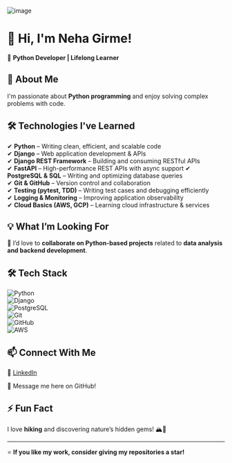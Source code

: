 ![image](https://github.com/user-attachments/assets/26464540-137b-43bc-8d21-1de66f5278a3)


# 👋 Hi, I'm Neha Girme!  
🚀 **Python Developer | Lifelong Learner**  

## 👀 About Me  
I'm passionate about **Python programming** and enjoy solving complex problems with code.  


## 🛠️ Technologies I've Learned  
✔ **Python** – Writing clean, efficient, and scalable code  
✔ **Django** – Web application development & APIs  
✔ **Django REST Framework** – Building and consuming RESTful APIs  
✔ **FastAPI** – High-performance REST APIs with async support
✔ **PostgreSQL & SQL** – Writing and optimizing database queries  
✔ **Git & GitHub** – Version control and collaboration  
✔ **Testing (pytest, TDD)** – Writing test cases and debugging efficiently  
✔ **Logging & Monitoring** – Improving application observability  
✔ **Cloud Basics (AWS, GCP)** – Learning cloud infrastructure & services  

## 💡 What I’m Looking For  
💞️ I’d love to **collaborate on Python-based projects** related to **data analysis and backend development**.  

## 🛠️ Tech Stack  
![Python](https://img.shields.io/badge/Python-3776AB?style=for-the-badge&logo=python&logoColor=white)  
![Django](https://img.shields.io/badge/Django-092E20?style=for-the-badge&logo=django&logoColor=white)  
![PostgreSQL](https://img.shields.io/badge/PostgreSQL-316192?style=for-the-badge&logo=postgresql&logoColor=white)  
![Git](https://img.shields.io/badge/Git-F05032?style=for-the-badge&logo=git&logoColor=white)  
![GitHub](https://img.shields.io/badge/GitHub-181717?style=for-the-badge&logo=github&logoColor=white)  
![AWS](https://img.shields.io/badge/AWS-FF9900?style=for-the-badge&logo=amazonaws&logoColor=white)  

## 📫 Connect With Me  
🔗 [LinkedIn](https://www.linkedin.com/in/nehabaravkar/)

📧 Message me here on GitHub!  

## ⚡ Fun Fact  
I love **hiking** and discovering nature’s hidden gems! 🏔️🌿  

---
⭐ **If you like my work, consider giving my repositories a star!**  

